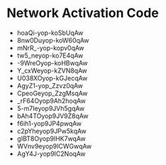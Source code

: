 # Network Activation Code
* hoaQi-yop-koSbUqAw
* 8nw0Duyop-koW60qAw
* mNrR_-yop-kopv0qAw
* tw5_neyop-ko7E4qAw
* -9WreOyop-koHBwqAw
* Y_cxWeyop-kZVN8qAw
* U038XOyop-kGJecqAw
* AgyZ1-yop_Zzvz0qAw
* CpeoGeyop_ZzgMsqAw
* _rF64Oyop9Ah2hoqAw
* 5-m7Ieyop9JVh5gqAw
* bAh4TOyop9JV9Z8qAw
* f6ih1-yop9JP4pwqAw
* c2pYheyop9JPw5kqAw
* gIBT8Oyop9IHK7wqAw
* WVnv9eyop9ICWGwqAw
* AgY4J-yop9IC2NoqAw
